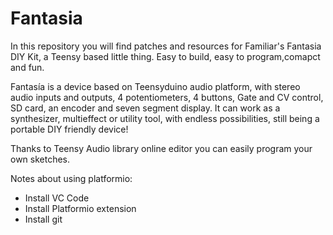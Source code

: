 # Fantasia

In this repository you will find patches and resources for Familiar's Fantasia DIY Kit, a Teensy based little thing. Easy to build, easy to program,comapct and fun.

Fantasía is a device based on Teensyduino audio platform, with stereo audio inputs and outputs, 4 potentiometers, 4 buttons, Gate and CV control, SD card, an encoder and seven segment display. It can work as a synthesizer, multieffect or utility tool, with endless possibilities, still being a portable DIY friendly device! 

Thanks to Teensy Audio library online editor you can easily program your own sketches.

Notes about using platformio:

- Install VC Code
- Install Platformio extension
- Install git
 
